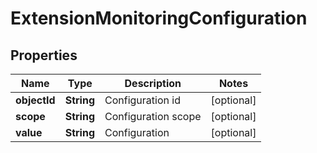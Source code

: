 

# ExtensionMonitoringConfiguration


## Properties

| Name | Type | Description | Notes |
|------------ | ------------- | ------------- | -------------|
|**objectId** | **String** | Configuration id |  [optional] |
|**scope** | **String** | Configuration scope |  [optional] |
|**value** | **String** | Configuration |  [optional] |



